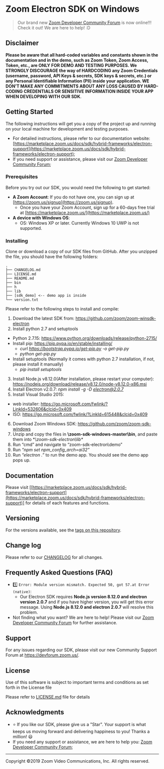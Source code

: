 # Zoom Electron SDK on Windows

> Our brand new [Zoom Developer Community Forum](https://devforum.zoom.us/) is now online!!! Check it out! We are here to help! :D

## Disclaimer

**Please be aware that all hard-coded variables and constants shown in the documentation and in the demo, such as Zoom Token, Zoom Access, Token, etc., are ONLY FOR DEMO AND TESTING PURPOSES. We STRONGLY DISCOURAGE the way of HARDCODING any Zoom Credentials (username, password, API Keys & secrets, SDK keys & secrets, etc.) or any Personal Identifiable Information (PII) inside your application. WE DON’T MAKE ANY COMMITMENTS ABOUT ANY LOSS CAUSED BY HARD-CODING CREDENTIALS OR SENSITIVE INFORMATION INSIDE YOUR APP WHEN DEVELOPING WITH OUR SDK**.

## Getting Started

The following instructions will get you a copy of the project up and running on your local machine for development and testing purposes.
* For detailed instructions, please refer to our documentation website: [https://marketplace.zoom.us/docs/sdk/hybrid-frameworks/electron-support](https://marketplace.zoom.us/docs/sdk/hybrid-frameworks/electron-support);
* If you need support or assistance, please visit our [Zoom Developer Community Forum](https://devforum.zoom.us/);

### Prerequisites

Before you try out our SDK, you would need the following to get started:

* **A Zoom Account**: If you do not have one, you can sign up at [https://zoom.us/signup](https://zoom.us/signup).
  * Once you have your Zoom Account, sign up for a 60-days free trial at [https://marketplace.zoom.us/](https://marketplace.zoom.us/)
* **A device with Windows OS**:
  * OS: Windows XP or later. Currently Windows 10 UWP is not supported.


### Installing

Clone or download a copy of our SDK files from GitHub. After you unzipped the file, you should have the following folders:

```
.
├── CHANGELOG.md
├── LICENSE.md
├── README.md
├── bin
├── h
├── lib
├── [sdk_demo] <-- demo app is inside
└── version.txt
```
Please refer to the following steps to install and compile:

1. Download the latest SDK from: https://github.com/zoom/zoom-winsdk-electron
2. Install python 2.7 and setuptools
 * Python 2.7.15: https://www.python.org/downloads/release/python-2715/
 * Install pip: https://pip.pypa.io/en/stable/installing/
    * *curl https://bootstrap.pypa.io/get-pip.py -o get-pip.py*
    * *python get-pip.py*
 * Install setuptools (Normally it comes with python 2.7 installation, if not, please install it manually)
    * *pip install setuptools*
3. Install Node.js v8.12.0(After installation, please restart your computer): https://nodejs.org/download/release/v8.12.0/node-v8.12.0-x86.msi
4. Install Electron v2.0.7: *npm install -g -D electron@2.0.7*
5. Install Visual Studio 2015: 
  * web installer: https://go.microsoft.com/fwlink/?LinkId=532606&clcid=0x409
  * ISO: https://go.microsoft.com/fwlink/?LinkId=615448&clcid=0x409
6. Download Zoom Windows SDK: https://github.com/zoom/zoom-sdk-windows
7. Unzip and copy the files in **\zoom-sdk-windows-master\bin**, and paste them into **\zoom-sdk-electron\lib\**
8. Run “cmd” and navigate to “zoom-sdk-electron\demo”
9. Run *“npm set npm_config_arch=ai32”*
10. Run *“electron .”* to run the demo app. You should see the demo app pops up.


## Documentation

Please visit [[https://marketplace.zoom.us/docs/sdk/hybrid-frameworks/electron-support](https://marketplace.zoom.us/docs/sdk/hybrid-frameworks/electron-support)] for details of each features and functions.

## Versioning

For the versions available, see the [tags on this repository](https://github.com/zoom/zoom-winsdk-electron/tags).

## Change log

Please refer to our [CHANGELOG](https://github.com/zoom/zoom-winsdk-electron/blob/master/CHANGELOG.md) for all changes.

## Frequently Asked Questions (FAQ)

* :one: `Error: Module version mismatch. Expected 50, got 57.at Error (native)`:
  * Our Electron SDK requires **Node.js version 8.12.0 and electron version 2.0.7** and if you have higher version, you will get this error message. Using **Node.js 8.12.0 and electron 2.0.7** will resolve this problem.
* Not finding what you want? We are here to help! Please visit our [Zoom Developer Community Forum](https://devforum.zoom.us/) for further assistance.

## Support

For any issues regarding our SDK, please visit our new Community Support Forum at https://devforum.zoom.us/.

## License

Use of this software is subject to important terms and conditions as set forth in the License file

Please refer to [LICENSE.md](LICENSE.md) file for details

## Acknowledgments

* :star: If you like our SDK, please give us a "Star". Your support is what keeps us moving forward and delivering happiness to you! Thanks a million! :smiley:
* If you need any support or assistance, we are here to help you: [Zoom Developer Community Forum](https://devforum.zoom.us/);

---
Copyright ©2019 Zoom Video Communications, Inc. All rights reserved.
